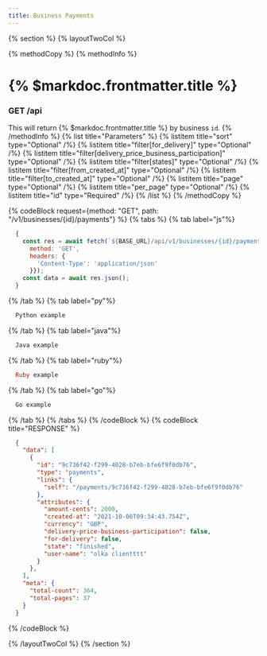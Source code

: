 ```yaml
---
title: Business Payments
---
```

{% section %}
{% layoutTwoCol %}

{% methodCopy %}
{% methodInfo %}
  # {% $markdoc.frontmatter.title %}

  ### GET /api
  This will return {% $markdoc.frontmatter.title %} by business `id`.
{% /methodInfo %}
{% list title="Parameters" %}
  {% listitem title="sort" type="Optional" /%}
  {% listitem title="filter[for_delivery]" type="Optional" /%}
  {% listitem title="filter[delivery_price_business_participation]" type="Optional" /%}
  {% listitem title="filter[states]" type="Optional" /%}
  {% listitem title="filter[from_created_at]" type="Optional" /%}
  {% listitem title="filter[to_created_at]" type="Optional" /%}
  {% listitem title="page" type="Optional" /%}
  {% listitem title="per_page" type="Optional" /%}
  {% listitem title="id" type="Required" /%}
{% /list %}
{% /methodCopy %}

{% codeBlock request={method: "GET", path: "/v1/businesses/{id}/payments"} %}
{% tabs %}
  {% tab label="js"%}
  ```js
    {
      const res = await fetch(`${BASE_URL}/api/v1/businesses/{id}/payments`, {
        method: 'GET',
        headers: {
          'Content-Type': 'application/json'
        }});
      const data = await res.json();
    }
  ```
  {% /tab %}
  {% tab label="py"%}
  ```py
    Python example
  ```
  {% /tab %}
  {% tab label="java"%}
  ```java
    Java example
  ```
  {% /tab %}
  {% tab label="ruby"%}
  ```ruby
    Ruby example
  ```
  {% /tab %}
  {% tab label="go"%}
  ```go
    Go example
  ```
  {% /tab %}
{% /tabs %}
{% /codeBlock %}
{% codeBlock title="RESPONSE" %}
  ```json
    {
      "data": [
        {
          "id": "9c736f42-f299-4028-b7eb-bfe6f9f0db76",
          "type": "payments",
          "links": {
            "self": "/payments/9c736f42-f299-4028-b7eb-bfe6f9f0db76"
          },
          "attributes": {
            "amount-cents": 2000,
            "created-at": "2021-10-06T09:34:43.754Z",
            "currency": "GBP",
            "delivery-price-business-participation": false,
            "for-delivery": false,
            "state": "finished",
            "user-name": "olka clientttt"
          }
        },
      ],
      "meta": {
        "total-count": 364,
        "total-pages": 37
      }
    }
  ```
{% /codeBlock %}  

{% /layoutTwoCol %}
{% /section %}